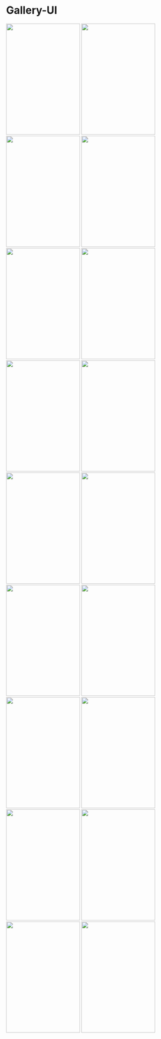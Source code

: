 # Gallery-UI
<img src="https://github.com/KituBambhaniya/Gallery-UI/assets/121953760/35bf0729-9069-4677-ac0d-3e1c81ffb296" width="200" height="300" />
<img src="https://github.com/KituBambhaniya/Gallery-UI/assets/121953760/9d305176-111b-475f-9575-56a726e97c5b" width="200" height="300" />
<img src="https://github.com/KituBambhaniya/Gallery-UI/assets/121953760/f1753221-2490-4399-a6a3-c828ecda2aef" width="200" height="300" />
<img src="https://github.com/KituBambhaniya/Gallery-UI/assets/121953760/2c093fc3-587b-4326-b817-7c98961d18f8" width="200" height="300" />
<img src="https://github.com/KituBambhaniya/Gallery-UI/assets/121953760/f3c38ad8-5864-43b4-91f7-c8acc7f325da" width="200" height="300" />
<img src="https://github.com/KituBambhaniya/Gallery-UI/assets/121953760/cb3d0bb6-46cc-483b-a0c6-77dda15b1088" width="200" height="300" />
<img src="https://github.com/KituBambhaniya/Gallery-UI/assets/121953760/0d71a16f-d3a0-485c-98e8-7d03d17fd1b2" width="200" height="300" />
<img src="https://github.com/KituBambhaniya/Gallery-UI/assets/121953760/40d41efa-e82e-42c0-ac60-64ccd870e4a9" width="200" height="300" />
<img src="https://github.com/KituBambhaniya/Gallery-UI/assets/121953760/5bdfd640-0927-4f34-b0a1-a594c7144dbe" width="200" height="300" />
<img src="https://github.com/KituBambhaniya/Gallery-UI/assets/121953760/a20d53ee-d94c-405d-922e-3b7221dab42d" width="200" height="300" />
<img src="https://github.com/KituBambhaniya/Gallery-UI/assets/121953760/69b69be8-72e7-4edb-a2f1-106f42514fb2" width="200" height="300" />
<img src="https://github.com/KituBambhaniya/Gallery-UI/assets/121953760/71f462e8-69a5-4384-b95a-afa586370ee9" width="200" height="300" />
<img src="https://github.com/KituBambhaniya/Gallery-UI/assets/121953760/bfa3379c-7a24-4f57-b3c1-edf0b3187d18" width="200" height="300" />
<img src="https://github.com/KituBambhaniya/Gallery-UI/assets/121953760/5ff84c26-bb43-4f21-b481-299b77c95ea2" width="200" height="300" />
<img src="https://github.com/KituBambhaniya/Gallery-UI/assets/121953760/943a5915-4851-4ce8-b304-fbd8a29e8e5a" width="200" height="300" />
<img src="https://github.com/KituBambhaniya/Gallery-UI/assets/121953760/a7ea8182-a940-43be-98b0-aacddd4d2b24" width="200" height="300" />
<img src="https://github.com/KituBambhaniya/Gallery-UI/assets/121953760/7bf28b2d-1262-4150-a2bb-9db35de814f8" width="200" height="300" />
<img src="https://github.com/KituBambhaniya/Gallery-UI/assets/121953760/9913c979-64b2-4dec-90bc-b57b9336fbfc" width="200" height="300" />

